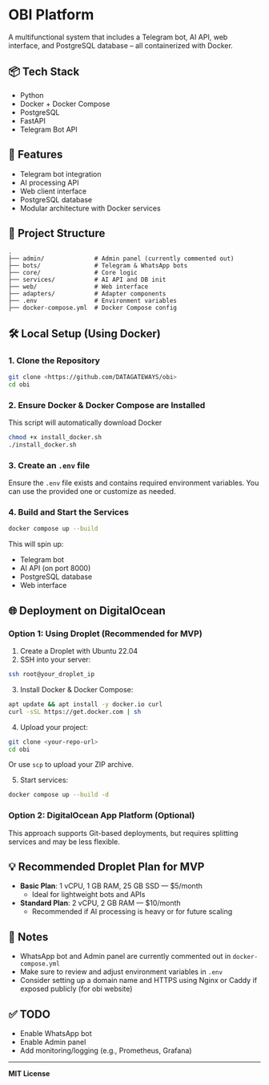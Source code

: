 
# OBI Platform

A multifunctional system that includes a Telegram bot, AI API, web interface, and PostgreSQL database – all containerized with Docker.

## 📦 Tech Stack

- Python
- Docker + Docker Compose
- PostgreSQL
- FastAPI
- Telegram Bot API

## 🚀 Features

- Telegram bot integration
- AI processing API
- Web client interface
- PostgreSQL database
- Modular architecture with Docker services

## 📁 Project Structure

```
.
├── admin/              # Admin panel (currently commented out)
├── bots/               # Telegram & WhatsApp bots
├── core/               # Core logic
├── services/           # AI API and DB init
├── web/                # Web interface
├── adapters/           # Adapter components
├── .env                # Environment variables
├── docker-compose.yml  # Docker Compose config
```

## 🛠️ Local Setup (Using Docker)

### 1. Clone the Repository

```bash
git clone <https://github.com/DATAGATEWAYS/obi>
cd obi
```

### 2. Ensure Docker & Docker Compose are Installed

This script will automatically download Docker
```bash
chmod +x install_docker.sh
./install_docker.sh
```

### 3. Create an `.env` file

Ensure the `.env` file exists and contains required environment variables. You can use the provided one or customize as needed.

### 4. Build and Start the Services

```bash
docker compose up --build
```

This will spin up:

- Telegram bot
- AI API (on port 8000)
- PostgreSQL database
- Web interface

## 🌐 Deployment on DigitalOcean

### Option 1: Using Droplet (Recommended for MVP)

1. Create a Droplet with Ubuntu 22.04
2. SSH into your server:
```bash
ssh root@your_droplet_ip
```

3. Install Docker & Docker Compose:
```bash
apt update && apt install -y docker.io curl
curl -sSL https://get.docker.com | sh
```

4. Upload your project:
```bash
git clone <your-repo-url>
cd obi
```
Or use `scp` to upload your ZIP archive.

5. Start services:
```bash
docker compose up --build -d
```

### Option 2: DigitalOcean App Platform (Optional)

This approach supports Git-based deployments, but requires splitting services and may be less flexible.

## 💡 Recommended Droplet Plan for MVP

- **Basic Plan**: 1 vCPU, 1 GB RAM, 25 GB SSD — $5/month
    - Ideal for lightweight bots and APIs
- **Standard Plan**: 2 vCPU, 2 GB RAM — $10/month
    - Recommended if AI processing is heavy or for future scaling

## 📌 Notes

- WhatsApp bot and Admin panel are currently commented out in `docker-compose.yml`
- Make sure to review and adjust environment variables in `.env`
- Consider setting up a domain name and HTTPS using Nginx or Caddy if exposed publicly (for obi website)

## ✅ TODO

- Enable WhatsApp bot
- Enable Admin panel
- Add monitoring/logging (e.g., Prometheus, Grafana)

---

**MIT License**
